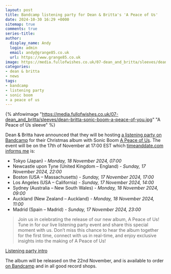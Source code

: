 ```yaml
---
layout: post
title: Bandcamp listening party for Dean & Britta's 'A Peace of Us'
date: 2024-10-30 16:29 +0000
sitemap: true
comments: true
series-title:
author:
  display_name: Andy
  login: admin
  email: andy@grange85.co.uk
  url: https://www.grange85.co.uk
image: https://media.fullofwishes.co.uk/07-dean_and_britta/sleeves/dean-britta-sonic-boom-a-peace-of-you.jpg
categories:
- dean & britta
- news
tags:
- bandcamp
- listening party
- sonic boom
- a peace of us
---
```

{% ahfowimage "https://media.fullofwishes.co.uk/07-dean_and_britta/sleeves/dean-britta-sonic-boom-a-peace-of-you.jpg" "A Peace of Us sleeve" %}

Dean & Britta have announced that they will be hosting [a listening party on Bandcamp](https://deanandbritta.bandcamp.com/merch/a-peace-of-us-listening-party) for their Christmas album with Sonic Boom [A Peace of Us](/database/dean-and-britta/releases/a-peace-of-us/). The event will be on the 17th of November at 17:00 EST which [timeanddate.com informs me](https://www.timeanddate.com/worldclock/meetingdetails.html?year=2024&month=11&day=17&hour=22&min=00&sec=0&p1=248&p2=1327&p3=43&p4=137&p5=240&p6=22&p7=141&iv=1800) is:

 - Tokyo (Japan) - _Monday, 18 November 2024, 07:00_
 - Newcastle upon Tyne (United Kingdom – England) - _Sunday, 17 November 2024, 22:00_
 - Boston (USA – Massachusetts) - _Sunday, 17 November 2024, 17:00_
 - Los Angeles (USA – California) - _Sunday, 17 November 2024, 14:00_
 - Sydney (Australia – New South Wales) - _Monday, 18 November 2024, 09:00_
 - Auckland (New Zealand – Auckland) - _Monday, 18 November 2024, 11:00_
 - Madrid (Spain – Madrid) - _Sunday, 17 November 2024, 23:00_

<blockquote>
Join us in celebrating the release of our new album, A Peace of Us! Tune in for our live listening party event and share this special moment with us. Don’t miss this chance to hear the album together for the first time, connect with us in real-time, and enjoy exclusive insights into the making of A Peace of Us! 
</blockquote>
<p class="caption"><a href="https://deanandbritta.bandcamp.com/merch/a-peace-of-us-listening-party">Listening party intro</a></p>

The album will be released on the 22nd November, and is available to order [on Bandcamp](https://deanandbritta.bandcamp.com/album/a-peace-of-us) and in all good record shops.

